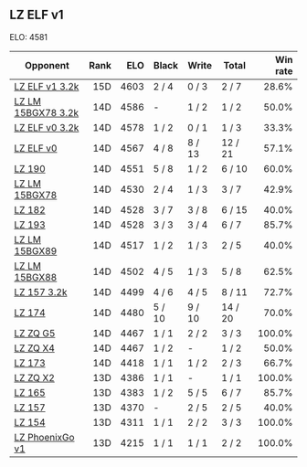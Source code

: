 ## LZ ELF v1 ##

ELO: 4581

Opponent | Rank | ELO | Black | Write | Total | Win rate
---------|-----:|----:|-------|-------|-------|-------:
[LZ ELF v1 3.2k](LZ%20ELF%20v1%203.2k.md) | 15D | 4603 | 2 / 4 | 0 / 3 | 2 / 7 | 28.6%
[LZ LM 15BGX78 3.2k](LZ%20LM%2015BGX78%203.2k.md) | 14D | 4586 | - | 1 / 2 | 1 / 2 | 50.0%
[LZ ELF v0 3.2k](LZ%20ELF%20v0%203.2k.md) | 14D | 4578 | 1 / 2 | 0 / 1 | 1 / 3 | 33.3%
[LZ ELF v0](LZ%20ELF%20v0.md) | 14D | 4567 | 4 / 8 | 8 / 13 | 12 / 21 | 57.1%
[LZ 190](LZ%20190.md) | 14D | 4551 | 5 / 8 | 1 / 2 | 6 / 10 | 60.0%
[LZ LM 15BGX78](LZ%20LM%2015BGX78.md) | 14D | 4530 | 2 / 4 | 1 / 3 | 3 / 7 | 42.9%
[LZ 182](LZ%20182.md) | 14D | 4528 | 3 / 7 | 3 / 8 | 6 / 15 | 40.0%
[LZ 193](LZ%20193.md) | 14D | 4528 | 3 / 3 | 3 / 4 | 6 / 7 | 85.7%
[LZ LM 15BGX89](LZ%20LM%2015BGX89.md) | 14D | 4517 | 1 / 2 | 1 / 3 | 2 / 5 | 40.0%
[LZ LM 15BGX88](LZ%20LM%2015BGX88.md) | 14D | 4502 | 4 / 5 | 1 / 3 | 5 / 8 | 62.5%
[LZ 157 3.2k](LZ%20157%203.2k.md) | 14D | 4499 | 4 / 6 | 4 / 5 | 8 / 11 | 72.7%
[LZ 174](LZ%20174.md) | 14D | 4480 | 5 / 10 | 9 / 10 | 14 / 20 | 70.0%
[LZ ZQ G5](LZ%20ZQ%20G5.md) | 14D | 4467 | 1 / 1 | 2 / 2 | 3 / 3 | 100.0%
[LZ ZQ X4](LZ%20ZQ%20X4.md) | 14D | 4467 | 1 / 2 | - | 1 / 2 | 50.0%
[LZ 173](LZ%20173.md) | 14D | 4418 | 1 / 1 | 1 / 2 | 2 / 3 | 66.7%
[LZ ZQ X2](LZ%20ZQ%20X2.md) | 13D | 4386 | 1 / 1 | - | 1 / 1 | 100.0%
[LZ 165](LZ%20165.md) | 13D | 4383 | 1 / 2 | 5 / 5 | 6 / 7 | 85.7%
[LZ 157](LZ%20157.md) | 13D | 4370 | - | 2 / 5 | 2 / 5 | 40.0%
[LZ 154](LZ%20154.md) | 13D | 4311 | 1 / 1 | 2 / 2 | 3 / 3 | 100.0%
[LZ PhoenixGo v1](LZ%20PhoenixGo%20v1.md) | 13D | 4215 | 1 / 1 | 1 / 1 | 2 / 2 | 100.0%
